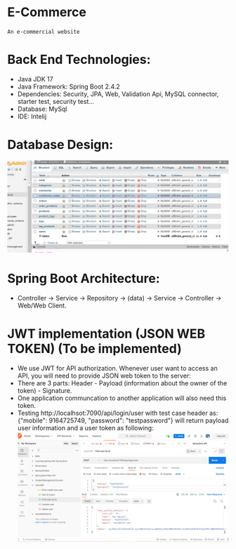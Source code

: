 # E-Commerce

    An e-commercial website

# Back End Technologies:

- Java JDK 17
- Java Framework: Spring Boot 2.4.2
- Dependencies:  Security, JPA, Web, Validation Api, MySQL connector, starter test, security test...
- Database: MySql
- IDE: Intelij

# Database Design:


![picture alt](/1.png "Database")

# Spring Boot Architecture:

- Controller -> Service -> Repository -> (data) -> Service -> Controller -> Web/Web Client.

# JWT implementation (JSON WEB TOKEN) (To be implemented)

- We use JWT for API authorization. Whenever user want to access an API, you will need to provide JSON web token to the server:
- There are 3 parts: Header - Payload (information about the owner of the token) - Signature.
- One application communcation to another application will also need this token.
- Testing http://localhsot:7090/api/login/user
  with test case header as: {"mobile": 9164725749, "password": "testpassword"}
  will return payload user information and a user token as following:
  ![picture alt](/2.png "Database")

